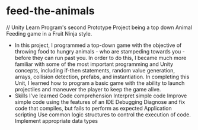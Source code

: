 # feed-the-animals
// Unity Learn Program's second Prototype Project being a top down Animal Feeding game in a Fruit Ninja style.
- In this project, I programmed a top-down game with the objective of throwing food to hungry animals - who are stampeding towards you - before they can run past you. In order to do this, I became much more familiar with some of the most important programming and Unity concepts, including if-then statements, random value generation, arrays, collision detection, prefabs, and instantiation. In completing this Unit, I learned how to program a basic game with the ability to launch projectiles and maneuver the player to keep the game alive.
- Skills I've learned
Code comprehension
Interpret simple code
Improve simple code using the features of an IDE
Debugging
Diagnose and fix code that compiles, but fails to perform as expected
Application scripting
Use common logic structures to control the execution of code.
Implement appropriate data types
